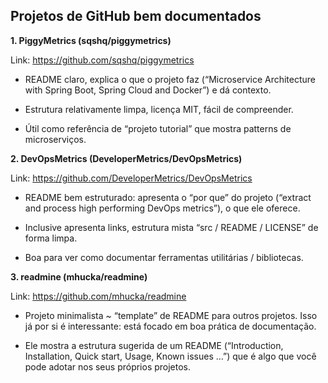 ## Projetos de GitHub bem documentados

**1. PiggyMetrics (sqshq/piggymetrics)**

Link: https://github.com/sqshq/piggymetrics

- README claro, explica o que o projeto faz (“Microservice Architecture with Spring Boot, Spring Cloud and Docker”) e dá contexto.

- Estrutura relativamente limpa, licença MIT, fácil de compreender.

- Útil como referência de “projeto tutorial” que mostra patterns de microserviços.

**2. DevOpsMetrics (DeveloperMetrics/DevOpsMetrics)**

Link: https://github.com/DeveloperMetrics/DevOpsMetrics

- README bem estruturado: apresenta o “por que” do projeto (“extract and process high performing DevOps metrics”), o que ele oferece.

- Inclusive apresenta links, estrutura mista “src / README / LICENSE” de forma limpa.

- Boa para ver como documentar ferramentas utilitárias / bibliotecas.

**3. readmine (mhucka/readmine)**

Link: https://github.com/mhucka/readmine

- Projeto minimalista ~ “template” de README para outros projetos. Isso já por si é interessante: está focado em boa prática de documentação.

- Ele mostra a estrutura sugerida de um README (“Introduction, Installation, Quick start, Usage, Known issues …”) que é algo que você pode adotar nos seus próprios projetos.
